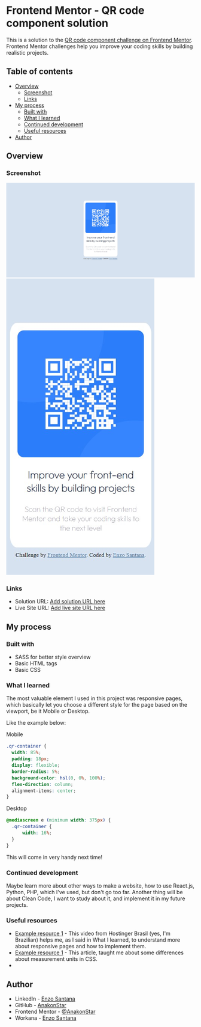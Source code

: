 # Frontend Mentor - QR code component solution

This is a solution to the [QR code component challenge on Frontend Mentor](https://www.frontendmentor.io/challenges/qr-code-component-iux_sIO_H). Frontend Mentor challenges help you improve your coding skills by building realistic projects. 

## Table of contents

- [Overview](#overview)
  - [Screenshot](#screenshot)
  - [Links](#links)
- [My process](#my-process)
  - [Built with](#built-with)
  - [What I learned](#what-i-learned)
  - [Continued development](#continued-development)
  - [Useful resources](#useful-resources)
- [Author](#author)

## Overview

### Screenshot

![Desktop View](./images/desktop.jpg)
![Mobile View](./images/mobile.jpg)

### Links

- Solution URL: [Add solution URL here](https://your-solution-url.com)
- Live Site URL: [Add live site URL here](https://your-live-site-url.com)

## My process

### Built with

- SASS for better style overview
- Basic HTML tags
- Basic CSS

### What I learned

The most valuable element I used in this project was responsive pages, which basically let you choose a different style for the page based on the viewport, be it Mobile or Desktop.

Like the example below:

Mobile

```css
.qr-container {
  width: 85%;
  padding: 18px;
  display: flexible;
  border-radius: 5%;
  background-color: hsl(0, 0%, 100%);
  flex-direction: column;
  alignment-items: center;
} 
```

Desktop

```css
@mediascreen e (minimum width: 375px) {
  .qr-container {
      width: 16%;
  }
} 
```

This will come in very handy next time!

### Continued development

Maybe learn more about other ways to make a website, how to use React.js, Python, PHP, which I've used, but don't go too far. Another thing will be about Clean Code, I want to study about it, and implement it in my future projects.

### Useful resources

- [Example resource 1](https://www.youtube.com/watch?v=gRIWFYRaVto) - This video from Hostinger Brasil (yes, I'm Brazilian) helps me, as I said in What I learned, to understand more about responsive pages and how to implement them.
- [Example resource 1](https://elementor.com/help/whats-the-difference-between-px-em-rem-vw-and-vh/#:~:text=VH%20is%20useful%20for%20creating,to%20viewport's%20width%20or%20height.) - This article, taught me about some differences about measurement units in CSS.
- 
## Author

- LinkedIn - [Enzo Santana](https://www.linkedin.com/in/enzo-lima-357a27261)
- GitHub - [AnakonStar](https://github.com/AnakonStar)
- Frontend Mentor - [@AnakonStar](https://www.frontendmentor.io/profile/AnakonStar)
- Workana - [Enzo Santana](https://www.workana.com/freelancer/4c2cdd8b9e92d8b32763edc91d6cde18)
